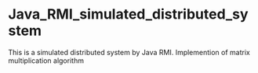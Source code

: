 # Java_RMI_simulated_distributed_system
This is a simulated distributed system by Java RMI.
Implemention of matrix multiplication algorithm 
